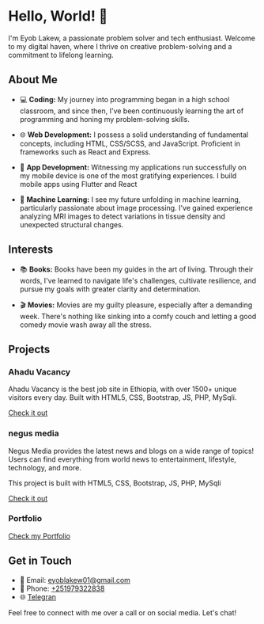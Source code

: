 # Hello, World! 👋

I'm Eyob Lakew, a passionate problem solver and tech enthusiast. Welcome to my digital haven, where I thrive on creative problem-solving and a commitment to lifelong learning.

## About Me

- 💻 **Coding:** My journey into programming began in a high school classroom, and since then, I've been continuously learning the art of programming and honing my problem-solving skills.

- 🌐 **Web Development:** I possess a solid understanding of fundamental concepts, including HTML, CSS/SCSS, and JavaScript. Proficient in frameworks such as React and Express.

- 📱 **App Development:** Witnessing my applications run successfully on my mobile device is one of the most gratifying experiences. I build mobile apps using Flutter and React

- 🧠 **Machine Learning:** I see my future unfolding in machine learning, particularly passionate about image processing. I've gained experience analyzing MRI images to detect variations in tissue density and unexpected structural changes.

## Interests

- 📚 **Books:** Books have been my guides in the art of living. Through their words, I've learned to navigate life's challenges, cultivate resilience, and pursue my goals with greater clarity and determination.

- 🎬 **Movies:** Movies are my guilty pleasure, especially after a demanding week. There's nothing like sinking into a comfy couch and letting a good comedy movie wash away all the stress.

## Projects

### Ahadu Vacancy
Ahadu Vacancy is the best job site in Ethiopia, with over 1500+ unique visitors every day. Built with HTML5, CSS, Bootstrap, JS, PHP, MySqli.

[Check it out](https://ahaduvacancy.com/)

### negus media
Negus Media provides the latest news and blogs on a wide range of topics! Users can find everything from world news to entertainment, lifestyle, technology, and more.

This project is built with HTML5, CSS, Bootstrap, JS, PHP, MySqli

[Check it out](https://negusmedia.net/)

### Portfolio
[Check my Portfolio](https://ahaduvacancy.com/eyoblakew/)


## Get in Touch

- 📧 Email: [eyoblakew01@gmail.com](mailto:eyoblakew01@gmail.com)
- 📱 Phone: [+251979322838](tel:+251979322838)
- 🌐 [Telegran](https://t.me/eyob_lakew)

Feel free to connect with me over a call or on social media. Let's chat!
